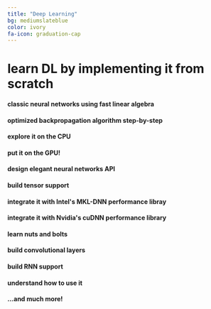```yaml
---
title: "Deep Learning"
bg: mediumslateblue
color: ivory
fa-icon: graduation-cap
---
```


# learn DL by implementing it from scratch

#### classic neural networks using fast linear algebra
#### optimized backpropagation algorithm step-by-step
#### explore it on the CPU
#### put it on the GPU!
#### design elegant neural networks API
#### build tensor support
#### integrate it with Intel's MKL-DNN performance libray
#### integrate it with Nvidia's cuDNN performance library
#### learn nuts and bolts
#### build convolutional layers
#### build RNN support
#### understand how to use it
#### ...and much more!
